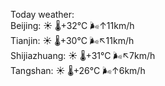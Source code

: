 Today weather:  
Beijing: ☀️   🌡️+32°C 🌬️↑11km/h  
Tianjin: ☀️   🌡️+30°C 🌬️↖11km/h  
Shijiazhuang: ☀️   🌡️+31°C 🌬️↖7km/h  
Tangshan: ☀️   🌡️+26°C 🌬️↑6km/h  
